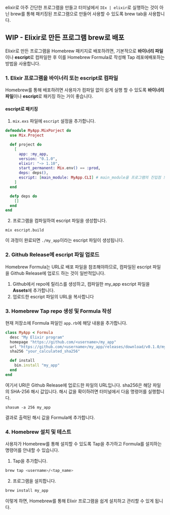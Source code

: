 elixir로 아주 간단한 프로그램을 만들고 터미널에서 `IEx | elixir`로 실행하는 것이 아닌 brew를 통해 패키징된 프로그램으로 만들어 사용할 수 있도록 brew tab을 사용합니다.

## WIP - Elixir로 만든 프로그램 brew로 배포

Elixir로 만든 프로그램을 Homebrew 패키지로 배포하려면, 기본적으로 **바이너리 파일**이나 **escript**로 컴파일한 후 이를 Homebrew Formula로 작성해 Tap 레포에배포하는 방법을 사용합니다.

### 1. Elixir 프로그램을 바이너리 또는 escript로 컴파일

Homebrew를 통해 배포하려면 사용자가 컴파일 없이 쉽게 실행 할 수 있도록 **바이너리 파일**이나 **escript**로 패키징 하는 거이 좋습니다.

#### escript로 패키징

1. `mix.exs` 파일에 `escript` 설정을 추가합니다.

```elixir
defmodule MyApp.MixPorject do
  use Mix.Project

  def project do
    [
      app: :my_app,
      version: "0.1.0",
      elixir: "~> 1.10",
      start_permanent: Mix.env() == :prod,
      deps: deps(),
      escript: [main_module: MyApp.CLI] # main_module을 프로그램의 진입점 모듈로 설정
    ]
  end

  defp deps do
    []
  end
end
```

2. 프로그램을 컴파일하여 escript 파일을 생성합니다.

```shell
mix escript.build
```

이 과정이 완료되면 `./my_app`이라는 escript 파일이 생성됩니다.

### 2. Github Release에 escript 파일 업로드

Homebrew Formula는 URL로 배포 파일을 참조해야하므로, 컴파일된 escript 파일을 Github Release에 업로드 하는 것이 일반적입니다.

1. Github에서 repo에 릴리스를 생성하고, 컴파일한 my_app escript 파일을 **Assets**에 추가합니다.
2. 업로드한 escript 파일의 URL을 복사합니다

### 3. Homebrew Tap repo 생성 및 Formula 작성

현재 저장소에 Formula 파일인 `app.rb`에 해당 내용을 추가합니다.

```rb
class MyApp < Formula
  desc "My Elixir program"
  homepage "https://github.com/<username>/my_app"
  url "https://github.com/<username>/my_app/releases/download/v0.1.0/my_app"
  sha256 "your_calculated_sha256"

  def install
    bin.install "my_app"
  end
end
```

여기서 URl은 Github Release에 업로드한 파일의 URL입니다. sha256은 해당  파일의 SHA-256 해시 값입니다. 해시 값을 확이하려면 터미널에서 다음 명령어를 실행합니다.

```
shasum -a 256 my_app
```

결과로 출력된 해시 값을 Formula에 추가합니다.

### 4. Homebrew 설치 및 테스트

사용자가 Homebrew를 통해 설치할 수 있도록 Tap을 추가하고 Formula를 설치하는 명령어를 안내할 수 있습니다.

1. Tap을 추가합니다.

```sh
brew tap <username>/<tap_name>
```

2. 프로그램을 설치합니다.

```sh
brew install my_app
```

이렇게 하면, Homebrew를 통해 Elixir 프로그램을 쉽게 설치하고 관리할 수 있게 됩니다.
